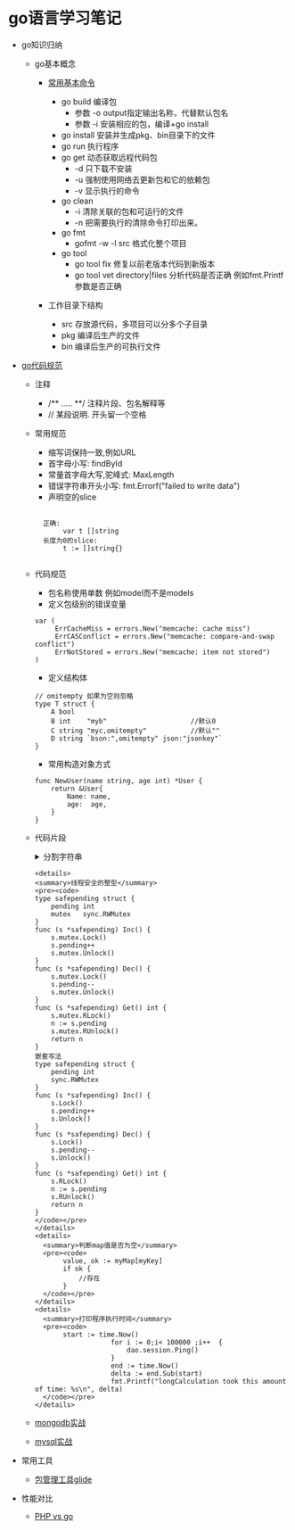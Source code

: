 # go语言学习笔记

- go知识归纳
  - go基本概念
    - [常用基本命令](https://github.com/astaxie/build-web-application-with-golang/blob/master/zh/01.3.md)
       - go build 编译包
            - 参数 -o output指定输出名称，代替默认包名
            - 参数 -i 安装相应的包，编译+go install
       - go install 安装并生成pkg、bin目录下的文件
       - go run  执行程序
       - go get 动态获取远程代码包
            - -d 只下载不安装
            - -u 强制使用网络去更新包和它的依赖包
            - -v 显示执行的命令
       - go clean
            - -i 清除关联的包和可运行的文件
            - -n 把需要执行的清除命令打印出来。
       - go fmt 
            - gofmt -w -l src 格式化整个项目
       - go tool
            - go tool fix 修复以前老版本代码到新版本
            - go tool vet directory|files 分析代码是否正确 例如fmt.Printf参数是否正确


    - 工作目录下结构
       - src 存放源代码，多项目可以分多个子目录
       - pkg 编译后生产的文件 
       - bin 编译后生产的可执行文件

- [go代码规范](http://colobu.com/2017/02/07/write-idiomatic-golang-codes/?hmsr=toutiao.io&utm_medium=toutiao.io&utm_source=toutiao.io)

   - 注释
       - /** .....  **/ 注释片段、包名解释等
       - // 某段说明. 开头留一个空格

   - 常用规范
       - 缩写词保持一致,例如URL
       - 首字母小写: findById
       - 常量首字母大写,驼峰式: MaxLength
       - 错误字符串开头小写: fmt.Errorf("failed to write data")
       - 声明空的slice
       <pre><code>
       正确:
            var t []string
       长度为0的slice:
            t := []string{}
       </code></pre>

   - 代码规范
       - 包名称使用单数 例如model而不是models
       - 定义包级别的错误变量
       ```
       var (
	        ErrCacheMiss = errors.New("memcache: cache miss")
	        ErrCASConflict = errors.New("memcache: compare-and-swap conflict")
	        ErrNotStored = errors.New("memcache: item not stored")
	   )
       ```
       - 定义结构体
       ```
       // omitempty 如果为空则忽略
       type T struct {
           A bool
           B int    "myb"                     //默认0
           C string "myc,omitempty"           //默认""
           D string `bson:",omitempty" json:"jsonkey"`
       }
       ```
       - 常用构造对象方式
       ```
       func NewUser(name string, age int) *User {
           return &User{
               Name: name,
               age:  age,
           }
       }
       ```

   - 代码片段
         <details>
         <summary>分割字符串</summary>
         <pre><code>
         str := "223,344,"
         fmt.Println(strings.Contains(str,","))
         s := strings.Split(str,",")
         for j := 0; j< len(s) ; j++  {
            fmt.Println(s[j])
         }
         </code></pre>
         </details>

         <details>
         <summary>线程安全的整型</summary>
         <pre><code>
         type safepending struct {
             pending int
             mutex   sync.RWMutex
         }
         func (s *safepending) Inc() {
             s.mutex.Lock()
             s.pending++
             s.mutex.Unlock()
         }
         func (s *safepending) Dec() {
             s.mutex.Lock()
             s.pending--
             s.mutex.Unlock()
         }
         func (s *safepending) Get() int {
             s.mutex.RLock()
             n := s.pending
             s.mutex.RUnlock()
             return n
         }
         嵌套写法
         type safepending struct {
             pending int
             sync.RWMutex
         }
         func (s *safepending) Inc() {
             s.Lock()
             s.pending++
             s.Unlock()
         }
         func (s *safepending) Dec() {
             s.Lock()
             s.pending--
             s.Unlock()
         }
         func (s *safepending) Get() int {
             s.RLock()
             n := s.pending
             s.RUnlock()
             return n
         }
         </code></pre>
         </details>
         <details>
           <summary>判断map值是否为空</summary>
           <pre><code>
                value, ok := myMap[myKey]
                if ok {
                    //存在
                }
           </code></pre>
         </details>
         <details>
           <summary>打印程序执行时间</summary>
           <pre><code>
                start := time.Now()
                         	for i := 0;i< 100000 ;i++  {
                         		dao.session.Ping()
                         	}
                         	end := time.Now()
                         	delta := end.Sub(start)
                         	fmt.Printf("longCalculation took this amount of time: %s\n", delta)
           </code></pre>
         </details>

   - [mongodb实战](https://github.com/leonguo/go/blob/master/db/mongodb/mongo.md)
   - [mysql实战](https://github.com/leonguo/go/blob/master/db/mysql/mysql.md)


- 常用工具
   - [包管理工具glide](http://www.jianshu.com/p/5e681d3906f0)

- 性能对比
   - [ PHP vs go ](https://dannyvankooten.com/laravel-to-golang/)